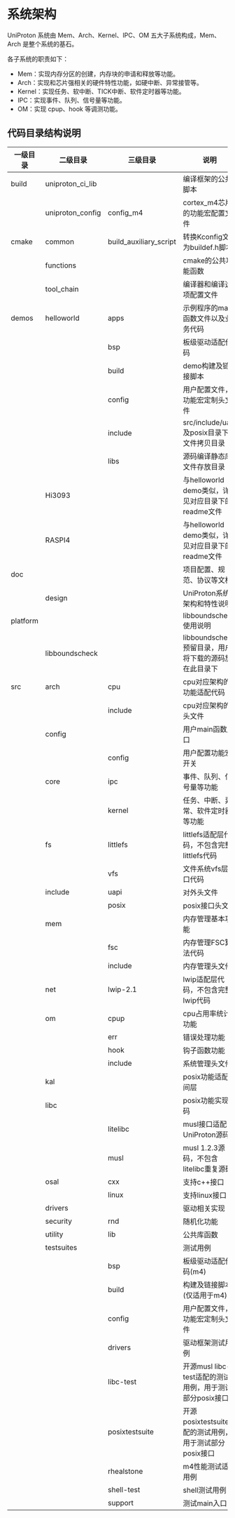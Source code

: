 # 系统架构
UniProton 系统由 Mem、Arch、Kernel、IPC、OM 五大子系统构成，Mem、Arch 是整个系统的基石。

各子系统的职责如下：
- Mem：实现内存分区的创建，内存块的申请和释放等功能。
- Arch：实现和芯片强相关的硬件特性功能，如硬中断、异常接管等。
- Kernel：实现任务、软中断、TICK中断、软件定时器等功能。
- IPC：实现事件、队列、信号量等功能。
- OM：实现 cpup、hook 等调测功能。

## 代码目录结构说明

| 一级目录 | 二级目录 | 三级目录 | 说明 |
| ------- | -------- | -------- | -------------------------|
| build | uniproton_ci_lib |           | 编译框架的公共脚本 |
|       | uniproton_config | config_m4 | cortex_m4芯片的功能宏配置文件 |
| cmake | common       | build_auxiliary_script | 转换Kconfig文件为buildef.h脚本 |
|       | functions    |           | cmake的公共功能函数 |
|       | tool_chain   |           | 编译器和编译选项配置文件 |
| demos | helloworld   | apps      | 示例程序的main函数文件以及业务代码 |
|       |              | bsp       | 板级驱动适配代码 |
|       |              | build     | demo构建及链接脚本 |
|       |              | config    | 用户配置文件，功能宏定制头文件 |
|       |              | include   | src/include/uapi及posix目录下头文件拷贝目录 |
|       |              | libs      | 源码编译静态库文件存放目录 |
|       | Hi3093       |           | 与helloworld demo类似，详见对应目录下的readme文件 |
|       | RASPI4       |           | 与helloworld demo类似，详见对应目录下的readme文件 |
| doc   |              |           | 项目配置、规范、协议等文档 |
|       | design       |           | UniProton系统架构和特性说明 |
| platform |           |           | libboundscheck使用说明 |
|          | libboundscheck |     | libboundscheck预留目录，用户将下载的源码放在此目录下 |
| src   | arch         | cpu       | cpu对应架构的功能适配代码 |
|       |              | include   | cpu对应架构的头文件 |
|       | config       |           | 用户main函数入口 |
|       |              | config    | 用户配置功能宏开关 |
|       | core         | ipc       | 事件、队列、信号量等功能 |
|       |              | kernel    | 任务、中断、异常、软件定时器等功能 |
|       | fs           | littlefs  | littlefs适配层代码，不包含完整littlefs代码 |
|       |              | vfs       | 文件系统vfs层接口代码 |
|       | include      | uapi      | 对外头文件 |
|       |              | posix     | posix接口头文件 |
|       | mem          |           | 内存管理基本功能 |
|       |              | fsc       | 内存管理FSC算法代码 |
|       |              | include   | 内存管理头文件 |
|       | net          | lwip-2.1  | lwip适配层代码，不包含完整lwip代码 |
|       | om           | cpup      | cpu占用率统计功能 |
|       |              | err       | 错误处理功能 |
|       |              | hook      | 钩子函数功能 |
|       |              | include   | 系统管理头文件 |
|       | kal          |           | posix功能适配中间层 |
|       | libc         |           | posix功能实现源码 |
|       |              | litelibc  | musl接口适配UniProton源码 |
|       |              | musl      | musl 1.2.3源码，不包含litelibc重复源码 |
|       | osal         | cxx       | 支持c++接口 |
|       |              | linux     | 支持linux接口 |
|       | drivers      |           | 驱动相关实现 |
|       | security     | rnd       | 随机化功能 |
|       | utility      | lib       | 公共库函数 |
|       | testsuites   |           | 测试用例 |
|       |              | bsp             | 板级驱动适配代码(m4) |
|       |              | build           | 构建及链接脚本(仅适用于m4) |
|       |              | config          | 用户配置文件，功能宏定制头文件 |
|       |              | drivers         | 驱动框架测试用例 |
|       |              | libc-test       | 开源musl libc-test适配的测试用例，用于测试部分posix接口 |
|       |              | posixtestsuite  | 开源posixtestsuite适配的测试用例，用于测试部分posix接口 |
|       |              | rhealstone      | m4性能测试适配用例 |
|       |              | shell-test      | shell测试用例 |
|       |              | support         | 测试main入口 |

